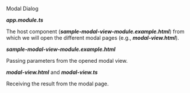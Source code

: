 Modal Dialog

**_app.module.ts_**
<snippet id='ngmodule-config'/>

The host component (**_sample-modal-view-module.example.html_**) from which we will open the different modal pages (e.g., **_modal-view.html_**).

**_sample-modal-view-module.example.html_**
<snippet id='add-modal-dialog-host'/>

Passing parameters from the opened modal view.

**_modal-view.html_** and **_modal-view.ts_**
<snippet id='passing-parameters-html'/>
<snippet id='passing-parameters'/>

Receiving the result from the modal page.
<snippet id='returning-result'/>
